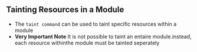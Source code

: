 ## Tainting Resources in a Module
- The `taint command` can be used to taint specific resources within a module
- **Very Important Note** It is not possible to taint an entaire module.instead, each resource withinthe module must be tainted seperately


```t

```